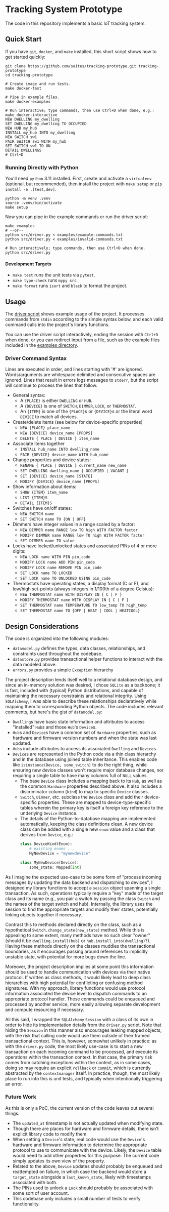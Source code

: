
# Tracking System Prototype

The code in this repository implements a basic IoT tracking system.

## Quick Start

If you have `git`, `docker`, and `make` installed,
this short script shows how to get started quickly:

```shell
git clone https://github.com/saites/tracking-prototype.git tracking-prototype
cd tracking-prototype

# Create image and run tests.
make docker-test

# Pipe in example files.
make docker-examples

# Run interactive; type commands, then use Ctrl+D when done, e.g.:
make docker-interactive
NEW DWELLING my_dwelling
SET DWELLING my_dwelling TO OCCUPIED
NEW HUB my_hub
INSTALL my_hub INTO my_dwelling
NEW SWITCH sw1
PAIR SWITCH sw1 WITH my_hub
SET SWITCH sw1 TO ON
DETAIL DWELLINGS
# Ctrl+D
```

### Running Directly with Python

You'll need `python` 3.11 installed.
First, create and activate a `virtualenv` (optional, but recommended),
then install the project with `make setup` or `pip install -e .[test,dev]`.

```shell
python -m venv .venv
source .venv/bin/activate
make setup
```

Now you can pipe in the example commands or run the driver script:

```shell
make examples
# --or--
python src/driver.py < examples/example-commands.txt
python src/driver.py < examples/invalid-commands.txt

# Run interactively; type commands, then use Ctrl+D when done.
python src/driver.py
```

#### Development Targets

- `make test` runs the unit tests via `pytest`.
- `make type-check` runs `mypy src`.
- `make format` runs `isort` and `black` to format the project.

## Usage

The [driver script](src/driver.py) shows example usage of the project.
It processes commands from `stdin` according to the simple syntax below,
and each valid command calls into the project's library functions.

You can use the driver script interactively,
ending the session with `Ctrl+D` when done,
or you can redirect input from a file,
such as the example files included in the [examples directory](examples/).

### Driver Command Syntax

Lines are executed in order, and lines starting with '#' are ignored.
Words/arguments are whitespace delimited and consecutive spaces are ignored.
Lines that result in errors logs messages to `stderr`,
but the script will continue to process the lines that follow.

- General syntax:
  - A `{PLACE}` is either `DWELLING` or `HUB`.
  - A `{DEVICE}` is one of `SWITCH`, `DIMMER`, `LOCK`, or `THERMOSTAT`.
  - An `{ITEM}` is one of the `{PLACE}`s or `{DEVICE}`s
    or the literal word `DEVICE` to match all devices.
- Create/delete items (see below for device-specific properties)
  - `NEW {PLACE} place_name`
  - `NEW {DEVICE} device_name [PROPS]`
  - `DELETE { PLACE | DEVICE } item_name`
- Associate items together
  - `INSTALL hub_name INTO dwelling_name`
  - `PAIR {DEVICE} device_name WITH hub_name`
- Change properties and device states:
  - `RENAME { PLACE | DEVICE } current_name new_name`
  - `SET DWELLING dwelling_name { OCCUPIED | VACANT }`
  - `SET {DEVICE} device_name [STATE]`
  - `MODIFY {DEVICE} device_name [PROPS]`
- Show information about items:
  - `SHOW {ITEM} item_name`
  - `LIST {ITEM}S`
  - `DETAIL {ITEM}S`
- Switches have on/off states:
  - `NEW SWITCH name`
  - `SET SWITCH name TO {ON | OFF}`
- Dimmers have integer values in a range scaled by a factor:
  - `NEW DIMMER name RANGE low TO high WITH FACTOR factor`
  - `MODIFY DIMMER name RANGE low TO high WITH FACTOR factor`
  - `SET DIMMER name TO value`
- Locks have locked/unlocked states and associated PINs of 4 or more digits:
  - `NEW LOCK name WITH PIN pin_code`
  - `MODIFY LOCK name ADD PIN pin_code`
  - `MODIFY LOCK name REMOVE PIN pin_code`
  - `SET LOCK name TO LOCKED`
  - `SET LOCK name TO UNLOCKED USING pin_code`
- Thermostats have operating states, a display format (C or F),
  and low/high set-points (always integers in 1/100th of a degree Celsius):
  - `NEW THERMOSTAT name WITH DISPLAY IN { C | F }`
  - `MODIFY THERMOSTAT name WITH DISPLAY IN { C | F }`
  - `SET THERMOSTAT name TEMPERATURE TO low_temp TO high_temp`
  - `SET THERMOSTAT name TO {OFF | HEAT | COOL | HEATCOOL}`

## Design Considerations

The code is organized into the following modules:

- `datamodel.py` defines the types, data classes, relationships, and constraints
  used throughout the codebase.
- `datastore.py` provides transactional helper functions
  to interact with the data modeled above.
- `errors.py` provides a simple `Exception` hierarchy

The project description lends itself well to a relational database design,
and since an in-memory solution was desired, I chose `SQLite` as a backbone;
it is fast, included with (typical) Python distributions,
and capable of maintaining the necessary constraints and relational integrity.
Using `SQLAlchemy`, I was able to describe these relationships declaratively
while mapping them to corresponding Python objects.
The code includes relevant comments, but here's the gist of `datamodel.py`:

- `Dwelling`s have basic state information
  and attributes to access "installed" `Hub`s
  and those `Hub`'s `Device`s.
- `Hub`s and `Device`s have a common set of `Hardware` properties,
  such as hardware and firmware version numbers
  and when the state was last updated.
- `Hub`s include attributes to access its associated `Dwelling` and `Device`s.
- `Device`s are represented in the Python code via a thin class hierarchy
  and in the database using joined table inheritance.
  This enables code like `isinstance(Device, some_switch)` to do the right thing,
  while ensuring new device classes won't require major database changes,
  nor requiring a single table to have many columns full of `NULL` values.
  - The base `Device` class includes a mapping back to its `Hub`,
    as well as the common `Hardware` properties described above.
    It also includes a discriminator column (`kind`) to map to specific `Device` classes.
  - `Switch`, `Dimmer`, etc. subclass the `Device` class
    and add their device-specific properties.
    These are mapped to device-type-specific tables
    wherein the primary key is itself a foreign key reference
    to the underlying `Device` instance.
  - The details of the Python-to-database mapping are implemented automatically,
    keeping the class definitions clean.
    A new device class can be added with a single new `enum` value
    and a class that derives from `Device`, e.g.:
    ```python
    class DeviceKind(Enum):
        # existing enums ...
        MyNewDevice = "mynewdevice"

    class MyNewDevice(Device):
        some_state: Mapped[int]
    ```

As I imagine the expected use-case to be some form of
"process incoming messages by updating the data backend and dispatching to devices",
I designed my library functions to accept a `session` object spanning a single transaction.
As such, operations typically require a "key" made of the target class and its name
(e.g., you pair a switch by passing the class `Switch`
and the names of the target switch and hub).
Internally, the library uses the session to find the appropriate targets
and modify their states, potentially linking objects together if necessary.

Contrast this to methods declared directly on the class,
such as a hypothetical `Switch.change_state(new_state)` method.
While this is appealing to some extent, many methods have no such clear "owner"
(should it be `dwelling.install(hub)` or `hub.install_into(dwelling)`?).
Having these methods directly on the classes muddies the transactional boundaries,
as it encourages passing around references to implicitly unstable state,
with potential for more bugs down the line.

Moreover, the project description implies at some point this information
should be used to handle communication with devices via their native protocol.
If written as class methods, it would likely lead to deep class hierarchies
with high potential for conflicting or confusing method signatures.
With my approach, library functions would use protocol information
associated the device level to dispatch commands to an appropriate protocol handler.
These commands could be enqueued and processed by another service,
more easily allowing separate development and compute resourcing if necessary.

All this said, I wrapped the `SQLAlchemy` `Session` with a class of its own
in order to hide its implementation details from the `driver.py` script.
Note that hiding the `Session` in this manner
also encourages leaking mapped objects, with the risk that calling code
would use them outside of their framed transactional context.
This is, however, somewhat unlikely in practice:
as with the `driver.py` code, the most likely use-case
is to start a new transaction on each incoming command to be processed,
and execute its operations within the transaction context.
In that case, the primary risk comes from catching exceptions within the context,
as in some cases, doing so may require an explicit `rollback` or `commit`,
which is currently abstracted by the `contextmanager` itself.
In practice, though, the most likely place to run into this is unit tests,
and typically when intentionally triggering an error.

### Future Work

As this is only a PoC, the current version of the code leaves out several things:

- The `updated_at` timestamp is not actually updated when modifying state.
- Though there are places for hardware and firmware details,
  there isn't explicit library code to modify them.
- When setting a `Device`'s state,
  real code would use the `Device`'s hardware and firmware information
  to determine the appropriate protocol to use to communicate with the device.
  Likely, the `Device` table would need to add other properties for this purpose.
  The current code simply updates its own view of the property.
- Related to the above, `Device` updates should probably be enqueued
  and reattempted on failure,
  in which case the backend would store a `target_state`
  alongside a `last_known_state`, likely with timestamps associated with both.
- The PINs used to unlock a `Lock` should probably be associated with some sort of user account.
- This codebase only includes a small number of tests to verify functionality.
